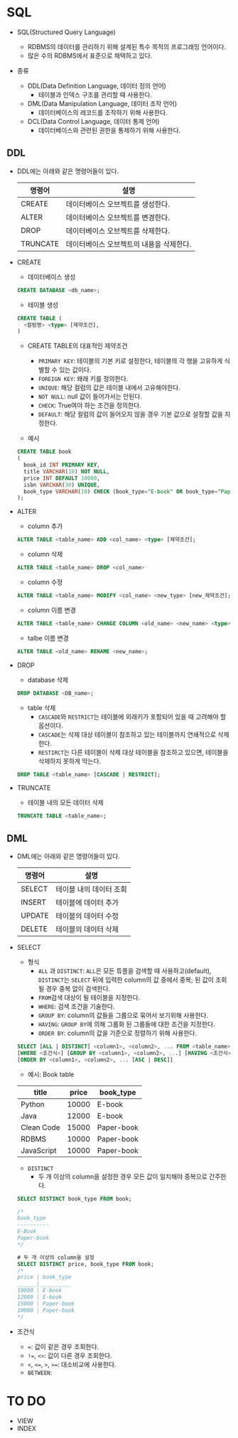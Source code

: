 # SQL

- SQL(Structured Query Language)
  - RDBMS의 데이터를 관리하기 위해 설계된 특수 목적의 프로그래밍 언어이다.
  - 많은 수의 RDBMS에서 표준으로 채택하고 있다.



- 종류
  - DDL(Data Definition Language, 데이터 정의 언어)
    - 테이블과 인덱스 구조를 관리할 때 사용한다.
  - DML(Data Manipulation Language, 데이터 조작 언어)
    - 데이터베이스의 레코드를 조작하기 위해 사용한다.
  - DCL(Data Control Language, 데이터 통제 언어)
    - 데이터베이스와 관련된 권한을 통제하기 위해 사용한다.



## DDL

- DDL에는 아래와 같은 명령어들이 있다.

  | 명령어   | 설명                                     |
  | -------- | ---------------------------------------- |
  | CREATE   | 데이터베이스 오브젝트를 생성한다.        |
  | ALTER    | 데이터베이스 오브젝트를 변경한다.        |
  | DROP     | 데이터베이스 오브젝트를 삭제한다.        |
  | TRUNCATE | 데이터베이스 오브젝트의 내용을 삭제한다. |



- CREATE

  - 데이터베이스 생성

  ```sql
  CREATE DATABASE <db_name>;
  ```

  - 테이블 생성

  ```sql
  CREATE TABLE (
  	<컬럼명> <type> [제약조건],
  )
  ```

  - CREATE TABLE의 대표적인 제약조건
    - `PRIMARY KEY`: 테이블의 기본 키로 설정한다, 테이블의 각 행을 고유하게 식별할 수 있는 값이다.
    - `FOREIGN KEY`: 왜래 키를 정의한다.
    - `UNIQUE`: 해당 컬럼의 값은 테이블 내에서 고유해야한다.
    - `NOT NULL`: null 값이 들어가서는 안된다.
    - `CHECK`: True여야 하는 조건을 정의한다.
    - `DEFAULT`: 해당 컬럼의 값이 들어오지 않을 경우 기본 값으로 설정할 값을 지정한다.

  - 예시

  ```sql
  CREATE TABLE book
  (
  	book_id INT PRIMARY KEY, 
  	title VARCHAR(10) NOT NULL,
  	price INT DEFAULT 10000,
  	isbn VARCHAR(30) UNIQUE,
  	book_type VARCHAR(10) CHECK (book_type="E-book" OR book_type="Paper-book") 
  );
  ```



- ALTER

  - column 추가

  ```sql
  ALTER TABLE <table_name> ADD <col_name> <type> [제약조건];
  ```

  - column 삭제

  ```sql
  ALTER TABLE <table_name> DROP <col_name>
  ```

  - column 수정

  ```sql
  ALTER TABLE <table_name> MODIFY <col_name> <new_type> [new_제약조건];
  ```

  - column 이름 변경

  ```sql
  ALTER TABLE <table_name> CHANGE COLUMN <old_name> <new_name> <type> [제약조건];
  ```

  - talbe 이름 변경

  ```sql
  ALTER TABLE <old_name> RENAME <new_name>;
  ```



- DROP

  - database 삭제

  ```sql
  DROP DATABASE <DB_name>;
  ```

  - table 삭제
    - `CASCADE`와 `RESTRICT`는 테이블에 외래키가 포함되어 있을 때 고려해야 할 옵션이다.
    - `CASCADE`는 삭제 대상 테이블이 참조하고 있는 테이블까지 연쇄적으로 삭제한다.
    - `RESTIRCT`는 다른 테이블이 삭제 대상 테이블을 참조하고 있으면, 테이블을 삭제하지 못하게 막는다.

  ```sql
  DROP TABLE <table_name> [CASCADE | RESTRICT];
  ```



- TRUNCATE

  - 테이블 내의 모든 데이터 삭제

  ```sql
  TRUNCATE TABLE <table_name>;
  ```





## DML

- DML에는 아래와 같은 명령어들이 있다.

  | 명령어 | 설명                    |
  | ------ | ----------------------- |
  | SELECT | 테이블 내의 데이터 조회 |
  | INSERT | 테이블에 데이터 추가    |
  | UPDATE | 테이블의 데이터 수정    |
  | DELETE | 테이블의 데이터 삭제    |



- SELECT

  - 형식
    - `ALL` 과 `DISTINCT`: `ALL`은 모든 튜플을 검색할 때 사용하고(default), `DISTINCT`는  `SELECT` 뒤에 입력한 column의 값 중에서 중복; 된 값이 조회될 경우 중복 없이 검색한다.
    - `FROM`검색 대상이 될 테이블을 지정한다.
    - `WHERE`: 검색 조건을 기술한다.
    - `GROUP BY`: column의 값들을 그룹으로 묶어서 보기위해 사용한다.
    - `HAVING`: `GROUP BY`에 의해 그룹화 된 그룹들에 대한 조건을 지정한다.
    - `ORDER BY`: column의 값을 기준으로 정렬하기 위해 사용한다.

  ```sql
  SELECT [ALL | DISTINCT] <column1>, <column2>, ... FROM <table_name>
  [WHERE <조건식>] [GROUP BY <column1>, <column2>, ...] [HAVING <조건식>]
  [ORDER BY <column1>, <column2>, ... [ASC | DESC]]
  ```

  - 예시: Book table

  | title      | price | book_type  |
  | ---------- | ----- | ---------- |
  | Python     | 10000 | E-book     |
  | Java       | 12000 | E-book     |
  | Clean Code | 15000 | Paper-book |
  | RDBMS      | 10000 | Paper-book |
  | JavaScript | 10000 | Paper-book |

  - `DISTINCT`
    - 두 개 이상의 column을 설정한 경우 모든 값이 일치해야 중복으로 간주한다.

  ```sql
  SELECT DISTINCT book_type FROM book;
  
  /*
  book_type
  ----------
  E-Book
  Paper-book
  */
  
  # 두 개 이상의 column을 설정
  SELECT DISTINCT price, book_type FROM book;
  /*
  price | book_type 
  ______|__________
  10000 | E-book
  12000 | E-book
  15000 | Paper-book
  10000 | Paper-book
  */
  ```



- 조건식
  - `=`: 값이 같은 경우 조회한다.
  - `!=`, `<>`: 값이 다른 경우 조회한다.
  - `<`, `<=`, `>`, `>=`: 대소비교에 사용한다.
  - `BETWEEN`: 





















# TO DO

- VIEW
- INDEX





